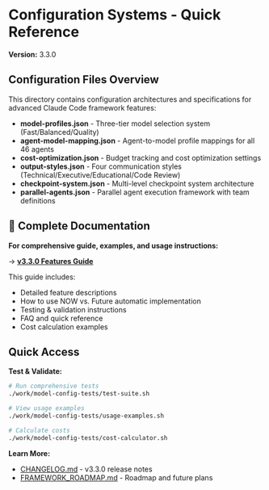 # Configuration Systems - Quick Reference

**Version:** 3.3.0

## Configuration Files Overview

This directory contains configuration architectures and specifications for advanced Claude Code framework features:

- **model-profiles.json** - Three-tier model selection system (Fast/Balanced/Quality)
- **agent-model-mapping.json** - Agent-to-model profile mappings for all 46 agents
- **cost-optimization.json** - Budget tracking and cost optimization settings
- **output-styles.json** - Four communication styles (Technical/Executive/Educational/Code Review)
- **checkpoint-system.json** - Multi-level checkpoint system architecture
- **parallel-agents.json** - Parallel agent execution framework with team definitions

## 📖 Complete Documentation

**For comprehensive guide, examples, and usage instructions:**

→ **[v3.3.0 Features Guide](../../docs/getting-started/v3.3.0-features-guide.md)**

This guide includes:
- Detailed feature descriptions
- How to use NOW vs. Future automatic implementation
- Testing & validation instructions
- FAQ and quick reference
- Cost calculation examples

## Quick Access

**Test & Validate:**
```bash
# Run comprehensive tests
./work/model-config-tests/test-suite.sh

# View usage examples
./work/model-config-tests/usage-examples.sh

# Calculate costs
./work/model-config-tests/cost-calculator.sh
```

**Learn More:**
- [CHANGELOG.md](../../CHANGELOG.md) - v3.3.0 release notes
- [FRAMEWORK_ROADMAP.md](../../FRAMEWORK_ROADMAP.md) - Roadmap and future plans
